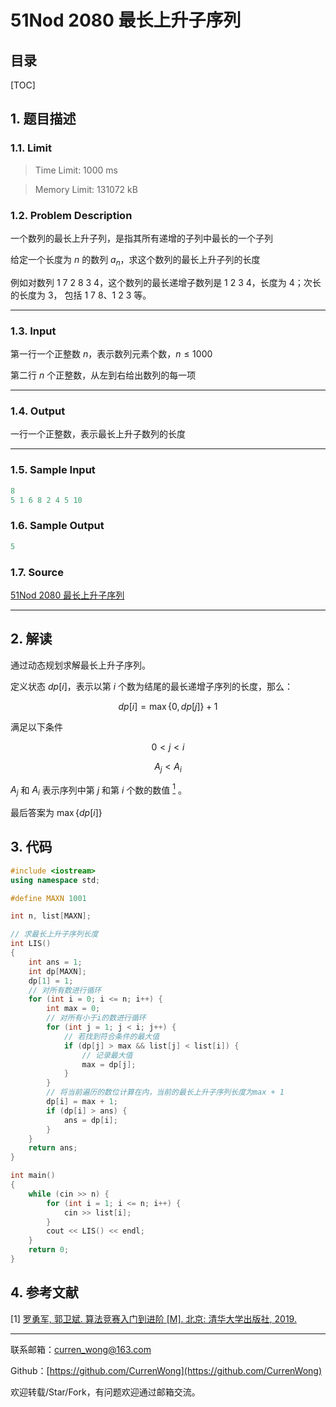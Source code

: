 51Nod 2080 最长上升子序列
===

目录
---

[TOC]

## 1. 题目描述

### 1.1. Limit

>Time Limit: 1000 ms

>Memory Limit: 131072 kB

### 1.2. Problem Description

一个数列的最长上升子列，是指其所有递增的子列中最长的一个子列

给定一个长度为 $n$ 的数列 $a_n$，求这个数列的最长上升子列的长度

例如对数列 1 7 2 8 3 4，这个数列的最长递增子数列是 1 2 3 4，长度为 4；次长的长度为 3， 包括 1 7 8、1 2 3 等。

---

### 1.3. Input

第一行一个正整数 $n$，表示数列元素个数，$n \le 1000$

第二行 $n$ 个正整数，从左到右给出数列的每一项

---

### 1.4. Output

一行一个正整数，表示最长上升子数列的长度

---

### 1.5. Sample Input

```cpp
8
5 1 6 8 2 4 5 10
```

### 1.6. Sample Output

```cpp
5
```

### 1.7. Source

[51Nod 2080 最长上升子序列](https://www.51nod.com/Challenge/Problem.html#problemId=2080)

---

## 2. 解读

通过动态规划求解最长上升子序列。

定义状态 $dp[i]$，表示以第 $i$ 个数为结尾的最长递增子序列的长度，那么：

$$
dp[i] = \max\{0, dp[j]\} + 1
$$

满足以下条件

$$
0 < j <i
$$

$$
A_j < A_i
$$

$A_j$ 和 $A_i$ 表示序列中第 $j$ 和第 $i$ 个数的数值 [<sup>1</sup>](#bib-1) 。

最后答案为 $\max\{ dp[i] \}$

## 3. 代码

```cpp
#include <iostream>
using namespace std;

#define MAXN 1001

int n, list[MAXN];

// 求最长上升子序列长度
int LIS()
{
    int ans = 1;
    int dp[MAXN];
    dp[1] = 1;
    // 对所有数进行循环
    for (int i = 0; i <= n; i++) {
        int max = 0;
        // 对所有小于i的数进行循环
        for (int j = 1; j < i; j++) {
            // 若找到符合条件的最大值
            if (dp[j] > max && list[j] < list[i]) {
                // 记录最大值
                max = dp[j];
            }
        }
        // 将当前遍历的数位计算在内，当前的最长上升子序列长度为max + 1
        dp[i] = max + 1;
        if (dp[i] > ans) {
            ans = dp[i];
        }
    }
    return ans;
}

int main()
{
    while (cin >> n) {
        for (int i = 1; i <= n; i++) {
            cin >> list[i];
        }
        cout << LIS() << endl;
    }
    return 0;
}

```

## 4. 参考文献

<div id="bib-1"></div>

[1] [罗勇军, 郭卫斌. 算法竞赛入门到进阶 [M]. 北京: 清华大学出版社, 2019.](https://baike.baidu.com/item/算法竞赛入门到进阶/23640921?fr=aladdin)

---

联系邮箱：curren_wong@163.com

Github：[https://github.com/CurrenWong](https://github.com/CurrenWong)

欢迎转载/Star/Fork，有问题欢迎通过邮箱交流。
